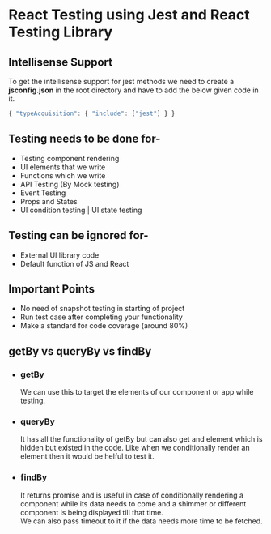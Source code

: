 # React Testing using Jest and React Testing Library

## Intellisense Support

To get the intellisense support for jest methods we need to create a **jsconfig.json** in the root directory and have to add the below given code in it.

```js
{ "typeAcquisition": { "include": ["jest"] } }
```

## Testing needs to be done for-

- Testing component rendering
- UI elements that we write
- Functions which we write
- API Testing (By Mock testing)
- Event Testing
- Props and States
- UI condition testing | UI state testing

## Testing can be ignored for-

- External UI library code
- Default function of JS and React

## Important Points

- No need of snapshot testing in starting of project
- Run test case after completing your functionality
- Make a standard for code coverage (around 80%)

## getBy vs queryBy vs findBy

- ### **getBy**

  We can use this to target the elements of our component or app while testing.

- ### **queryBy**

  It has all the functionality of getBy but can also get and element which is hidden but existed in the code. Like when we conditionally render an element then it would be helful to test it.

- ### **findBy**

  It returns promise and is useful in case of conditionally rendering a component while its data needs to come and a shimmer or different component is being displayed till that time. <br/>We can also pass timeout to it if the data needs more time to be fetched.

